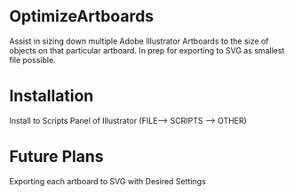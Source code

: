 # OptimizeArtboards
Assist in sizing down multiple Adobe Illustrator Artboards to the size of objects on that particular artboard. In prep for exporting to SVG as smallest file possible.

# Installation
Install to Scripts Panel of Illustrator (FILE--> SCRIPTS --> OTHER)

# Future Plans
Exporting each artboard to SVG with Desired Settings
